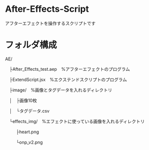 # After-Effects-Script
アフターエフェクトを操作するスクリプトです

# フォルダ構成
AE/

　├After_Effects_test.aep　%アフターエフェクトのプログラム
  
　├ExtendScript.jsx　%エクステンドスクリプトのプログラム
  
　├image/　%画像とタグデータを入れるディレクトリ
  
　│　├画像10枚
    
　│　└タグデータ.csv
    
　└effects_img/　%エフェクトに使っている画像を入れるディレクトリ
  
　　 &nbsp;├heart.png
    
　　 &nbsp;└onp_v2.png

